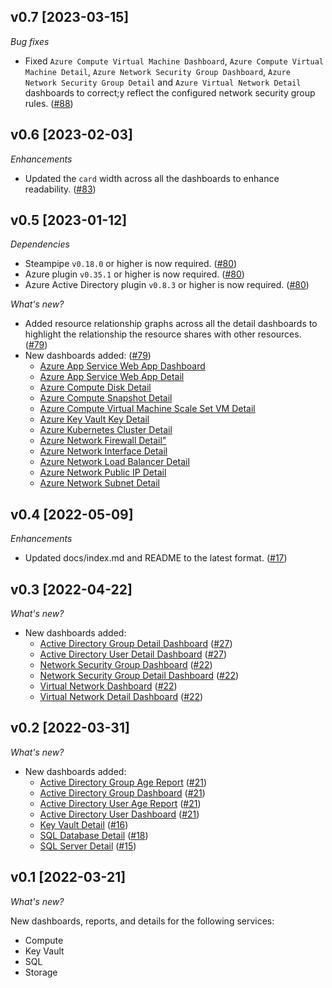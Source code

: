 ## v0.7 [2023-03-15]

_Bug fixes_

- Fixed `Azure Compute Virtual Machine Dashboard`, `Azure Compute Virtual Machine Detail`, `Azure Network Security Group Dashboard`, `Azure Network Security Group Detail` and `Azure Virtual Network Detail` dashboards to correct;y reflect the configured network security group rules. ([#88](https://github.com/turbot/steampipe-mod-azure-insights/pull/88))

## v0.6 [2023-02-03]

_Enhancements_

- Updated the `card` width across all the dashboards to enhance readability. ([#83](https://github.com/turbot/steampipe-mod-azure-insights/pull/83))

## v0.5 [2023-01-12]

_Dependencies_

- Steampipe `v0.18.0` or higher is now required. ([#80](https://github.com/turbot/steampipe-mod-azure-insights/pull/80))
- Azure plugin `v0.35.1` or higher is now required. ([#80](https://github.com/turbot/steampipe-mod-azure-insights/pull/80))
- Azure Active Directory plugin `v0.8.3` or higher is now required. ([#80](https://github.com/turbot/steampipe-mod-azure-insights/pull/80))

_What's new?_

- Added resource relationship graphs across all the detail dashboards to highlight the relationship the resource shares with other resources. ([#79](https://github.com/turbot/steampipe-mod-azure-insights/pull/79))
- New dashboards added: ([#79](https://github.com/turbot/steampipe-mod-azure-insights/pull/79))
  - [Azure App Service Web App Dashboard](https://hub.steampipe.io/mods/turbot/azure_insights/dashboards/dashboard.app_service_web_app_dashboard)
  - [Azure App Service Web App Detail](https://hub.steampipe.io/mods/turbot/azure_insights/dashboards/dashboard.app_service_web_app_detail)
  - [Azure Compute Disk Detail](https://hub.steampipe.io/mods/turbot/azure_insights/dashboards/dashboard.compute_disk_detail)
  - [Azure Compute Snapshot Detail](https://hub.steampipe.io/mods/turbot/azure_insights/dashboards/dashboard.compute_snapshot_detail)
  - [Azure Compute Virtual Machine Scale Set VM Detail](https://hub.steampipe.io/mods/turbot/azure_insights/dashboards/dashboard.compute_virtual_machine_scale_set_vm_detail)
  - [Azure Key Vault Key Detail](https://hub.steampipe.io/mods/turbot/azure_insights/dashboards/dashboard.key_vault_key_detail)
  - [Azure Kubernetes Cluster Detail](https://hub.steampipe.io/mods/turbot/azure_insights/dashboards/dashboard.kubernetes_cluster_detail)
  - [Azure Network Firewall Detail"](https://hub.steampipe.io/mods/turbot/azure_insights/dashboards/dashboard.network_firewall_detail)
  - [Azure Network Interface Detail](https://hub.steampipe.io/mods/turbot/azure_insights/dashboards/dashboard.network_interface_detail)
  - [Azure Network Load Balancer Detail](https://hub.steampipe.io/mods/turbot/azure_insights/dashboards/dashboard.network_load_balancer_detail)
  - [Azure Network Public IP Detail](https://hub.steampipe.io/mods/turbot/azure_insights/dashboards/dashboard.network_public_ip_detail)
  - [Azure Network Subnet Detail](https://hub.steampipe.io/mods/turbot/azure_insights/dashboards/dashboard.network_subnet_detail)

## v0.4 [2022-05-09]

_Enhancements_

- Updated docs/index.md and README to the latest format. ([#17](https://github.com/turbot/steampipe-mod-azure-tags/pull/17))

## v0.3 [2022-04-22]

_What's new?_

- New dashboards added:
  - [Active Directory Group Detail Dashboard](https://hub.steampipe.io/mods/turbot/azure_insights/dashboards/dashboard.azuread_group_detail) ([#27](https://github.com/turbot/steampipe-mod-azure-insights/pull/27))
  - [Active Directory User Detail Dashboard](https://hub.steampipe.io/mods/turbot/azure_insights/dashboards/dashboard.azuread_user_detail) ([#27](https://github.com/turbot/steampipe-mod-azure-insights/pull/27))
  - [Network Security Group Dashboard](https://hub.steampipe.io/mods/turbot/azure_insights/dashboards/dashboard.azure_network_security_group_dashboard) ([#22](https://github.com/turbot/steampipe-mod-azure-insights/pull/22))
  - [Network Security Group Detail Dashboard](https://hub.steampipe.io/mods/turbot/azure_insights/dashboards/dashboard.azure_network_security_group_detail) ([#22](https://github.com/turbot/steampipe-mod-azure-insights/pull/22))
  - [Virtual Network Dashboard](https://hub.steampipe.io/mods/turbot/azure_insights/dashboards/dashboard.azure_virtual_network_dashboard) ([#22](https://github.com/turbot/steampipe-mod-azure-insights/pull/22))
  - [Virtual Network Detail Dashboard](https://hub.steampipe.io/mods/turbot/azure_insights/dashboards/dashboard.azure_virtual_network_detail) ([#22](https://github.com/turbot/steampipe-mod-azure-insights/pull/22))

## v0.2 [2022-03-31]

_What's new?_

- New dashboards added:
  - [Active Directory Group Age Report](https://hub.steampipe.io/mods/turbot/azure_insights/dashboards/dashboard.azuread_group_age_report) ([#21](https://github.com/turbot/steampipe-mod-azure-insights/pull/21))
  - [Active Directory Group Dashboard](https://hub.steampipe.io/mods/turbot/azure_insights/dashboards/dashboard.azuread_group_dashboard) ([#21](https://github.com/turbot/steampipe-mod-azure-insights/pull/21))
  - [Active Directory User Age Report](https://hub.steampipe.io/mods/turbot/azure_insights/dashboards/dashboard.azuread_user_age_report) ([#21](https://github.com/turbot/steampipe-mod-azure-insights/pull/21))
  - [Active Directory User Dashboard](https://hub.steampipe.io/mods/turbot/azure_insights/dashboards/dashboard.azuread_user_dashboard) ([#21](https://github.com/turbot/steampipe-mod-azure-insights/pull/21))
  - [Key Vault Detail](https://hub.steampipe.io/mods/turbot/azure_insights/dashboards/dashboard.azure_key_vault_detail) ([#16](https://github.com/turbot/steampipe-mod-azure-insights/pull/16))
  - [SQL Database Detail](https://hub.steampipe.io/mods/turbot/azure_insights/dashboards/dashboard.azure_sql_database_detail) ([#18](https://github.com/turbot/steampipe-mod-azure-insights/pull/18))
  - [SQL Server Detail](https://hub.steampipe.io/mods/turbot/azure_insights/dashboards/dashboard.azure_sql_server_detail) ([#15](https://github.com/turbot/steampipe-mod-azure-insights/pull/15))

## v0.1 [2022-03-21]

_What's new?_

New dashboards, reports, and details for the following services:
- Compute
- Key Vault
- SQL
- Storage

